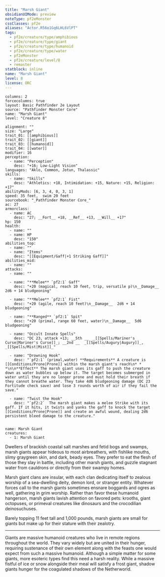 ```yaml
---
title: "Marsh Giant"
obsidianUIMode: preview
noteType: pf2eMonster
cssClasses: pf2e
aliases: "Actor.R56o1Gq6LHL6VlPT" 
tags:
  - pf2e/creature/type/amphibious
  - pf2e/creature/type/giant
  - pf2e/creature/type/humanoid
  - pf2e/creature/type/water
  - pf2eMonster
  - pf2e/creature/level/8
  - remaster
statblock: inline
name: "Marsh Giant"
level: 8
license: ORC
---
```


```statblock
columns: 2
forcecolumns: true
layout: Basic Pathfinder 2e Layout
source: "Pathfinder Monster Core"
name: "Marsh Giant"
level: "Creature 8"

alignment: ""
size: "Large"
trait_01: [[amphibious]]
trait_02: [[giant]]
trait_03: [[humanoid]]
trait_04: [[water]]
modifier: 16
perception:
  - name: "Perception"
    desc: "+16; Low-Light Vision"
languages: "Aklo, Common, Jotun, Thalassic"
skills:
  - name: "Skills"
    desc: "Athletics: +18, Intimidation: +15, Nature: +15, Religion: +17"
abilityMods: [6, 3, 4, 0, 3, 1]
speed: 35 feet,  swim 20 feet
sourcebook: "_Pathfinder Monster Core_"
ac: 27
armorclass:
  - name: AC
    desc: "27; __Fort__ +18, __Ref__ +13, __Will__ +17"
hp: 150
health:
  - name: ""
  - name: HP
    desc: "150"
abilities_top:
  - name: ""
  - name: "Items"
    desc: "[[Equipment/Gaff|+1 Striking Gaff]]"
abilities_mid:
  - name: ""
attacks:
  - name: ""

  - name: "**Melee** `pf2:1` Gaff"
    desc: "+20 (magical, reach 10 feet, trip, versatile p)\n__Damage__  2d6 + 14 bludgeoning"

  - name: "**Melee** `pf2:1` Fist"
    desc: "+20 (agile, reach 10 feet)\n__Damage__  2d6 + 14 bludgeoning"

  - name: "**Ranged** `pf2:1` Spit"
    desc: "+20 (primal, range 60 feet, water)\n__Damage__  5d6 bludgeoning"

  - name: "Occult Innate Spells"
    desc: "DC 23, attack +13; __5th __  _[[Spells/Mariner's Curse|Mariner's Curse]]_; __2nd __  _[[Spells/Augury|Augury]]_, _[[Spells/Mist|Mist]]_"

  - name: "Drowning Hook"
    desc: "`pf2:1` (primal,water) **Requirements** A creature is [[Conditions/Prone|Prone]] within the marsh giant's reach\n* * *\n\n**Effect** The marsh giant uses its gaff to push the creature down as water bubbles up below it. The target becomes submerged in water until they are no longer prone and must hold their breath if they cannot breathe water. They take 4d6 bludgeoning damage (DC 23 Fortitude check save) and lose 3 rounds worth of air if they fail the save."

  - name: "Twist the Hook"
    desc: "`pf2:2`  The marsh giant makes a melee Strike with its gaff. If it hits, it twists and yanks the gaff to knock the target [[Conditions/Prone|Prone]] and create an awful wound, dealing 2d6 persistent bleed damage to the creature."
 
```

```encounter-table
name: Marsh Giant
creatures:
  - 1: Marsh Giant
```



Dwellers of brackish coastal salt marshes and fetid bogs and swamps, marsh giants appear hideous to most airbreathers, with fishlike mouths, slimy graygreen skin, and dark, beady eyes. They prefer to eat the flesh of those they slay in battle, including other marsh giants, and guzzle stagnant water from cauldrons or directly from their swampy homes.

Marsh giant clans are insular, with each clan dedicating itself to zealous worship of a sea-dwelling deity, demon lord, or stranger entity. Whatever forces call to the marsh giants sometimes ensnare boggards and ogres as well, gathering in grim worship. Rather than favor these humanoid hangerson, marsh giants lavish attention on favored pets: krooths, giant octopuses, or primeval creatures like dinosaurs and the crocodilian deinosuchuses.

Barely topping 11 feet tall and 1,000 pounds, marsh giants are small for giants but make up for their stature with their zealotry.

* * *

Giants are massive humanoid creatures who live in remote regions throughout the world. They vary widely but are united in their hunger, requiring sustenance of their own element along with the feasts one would expect from such a massive humanoid. Although a simple matter for some giants, more esoteric types find this need a harsh reality. While a massive fistful of ice or snow alongside their meal will satisfy a frost giant, shadow giants hunger for the coagulated shadows of the Netherworld.
